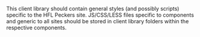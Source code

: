 This client library should contain general styles (and possibly scripts) specific to the HFL Peckers site. JS/CSS/LESS
files specific to components and generic to all sites should be stored in client library folders within the respective
components.
